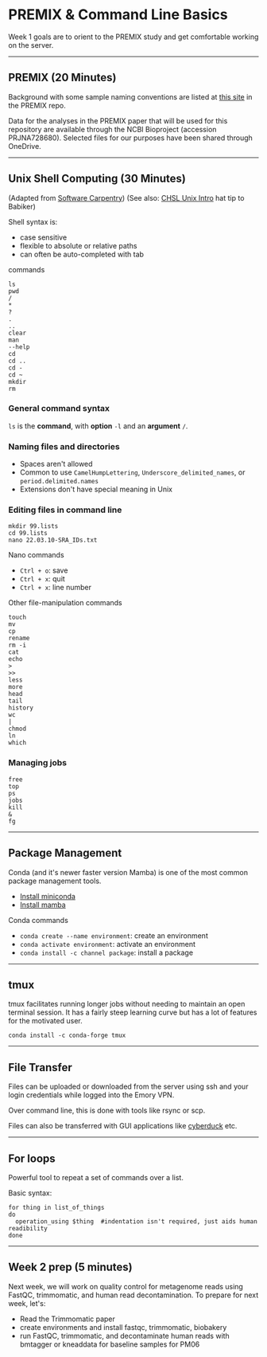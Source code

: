 # PREMIX & Command Line Basics

Week 1 goals are to orient to the PREMIX study and get comfortable working on the server.

---

## PREMIX (20 Minutes)

Background with some sample naming conventions are listed at [this site](https://github.com/michaelwoodworth/PREMIX/blob/main/docs/background.md) in the PREMIX repo.

Data for the analyses in the PREMIX paper that will be used for this repository are available through the NCBI Bioproject (accession PRJNA728680). Selected files for our purposes have been shared through OneDrive.

---

## Unix Shell Computing (30 Minutes)
(Adapted from [Software Carpentry](https://swcarpentry.github.io/shell-novice/))
(See also: [CHSL Unix Intro](https://rnabio.org/module-00-setup/0000/08/01/Unix/) hat tip to Babiker)

Shell syntax is:
- case sensitive
- flexible to absolute or relative paths
- can often be auto-completed with tab

commands
``` console
ls
pwd
/
*
?
.
..
clear
man
--help
cd
cd ..
cd -
cd ~
mkdir
rm
```

### General command syntax

`ls` is the **command**, with **option** `-l` and an **argument** `/`.

### Naming files and directories

- Spaces aren't allowed
- Common to use `CamelHumpLettering`, `Underscore_delimited_names`, or `period.delimited.names`
- Extensions don't have special meaning in Unix

### Editing files in command line

``` console
mkdir 99.lists
cd 99.lists
nano 22.03.10-SRA_IDs.txt
```

Nano commands
- `Ctrl + o`: save
- `Ctrl + x`: quit
- `Ctrl + x`: line number

Other file-manipulation commands
``` console
touch
mv
cp
rename
rm -i
cat
echo
>
>>
less
more
head
tail
history
wc
|
chmod
ln
which
```

### Managing jobs

``` console
free
top
ps
jobs
kill
&
fg
```
---

## Package Management

Conda (and it's newer faster version Mamba) is one of the most common package management tools.

- [Install miniconda](https://docs.conda.io/en/latest/miniconda.html)
- [Install mamba](https://github.com/mamba-org/mamba)

Conda commands
- `conda create --name environment`: create an environment
- `conda activate environment`: activate an environment
- `conda install -c channel package`: install a package

---

## tmux

tmux facilitates running longer jobs without needing to maintain an open terminal session. It has a fairly steep learning curve but has a lot of features for the motivated user.

``` console
conda install -c conda-forge tmux
```


---

## File Transfer

Files can be uploaded or downloaded from the server using ssh and your login credentials while logged into the Emory VPN.

Over command line, this is done with tools like rsync or scp.

Files can also be transferred with GUI applications like [cyberduck](https://cyberduck.io) etc.

---

## For loops

Powerful tool to repeat a set of commands over a list.

Basic syntax:
``` console
for thing in list_of_things
do
  operation_using $thing  #indentation isn't required, just aids human readibility
done
```

---

## Week 2 prep (5 minutes)

Next week, we will work on quality control for metagenome reads using FastQC, trimmomatic, and human read decontamination. To prepare for next week, let's:

- Read the Trimmomatic paper
- create environments and install fastqc, trimmomatic, biobakery
- run FastQC, trimmomatic, and decontaminate human reads with bmtagger or kneaddata for baseline samples for PM06
